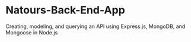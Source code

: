 # Natours-Back-End-App
Creating, modeling, and  querying an API using Express.js, MongoDB, and Mongoose in Node.js
